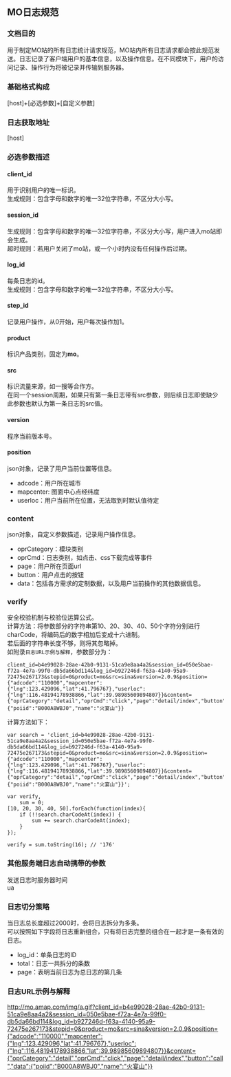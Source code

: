 ## MO日志规范

### 文档目的
用于制定MO站的所有日志统计请求规范，MO站内所有日志请求都会按此规范发送。日志记录了客户端用户的基本信息，以及操作信息。在不同模块下，用户的访问记录、操作行为将被记录并传输到服务器。

### 基础格式构成
[host]+[必选参数]+[自定义参数]

### 日志获取地址
[host]

### 必选参数描述
#### client_id
用于识别用户的唯一标识。  
生成规则：包含字母和数字的唯一32位字符串，不区分大小写。

#### session_id
生成规则：包含字母和数字的唯一32位字符串，不区分大小写，用户进入mo站即会生成。  
超时规则：若用户关闭了mo站，或一个小时内没有任何操作后过期。

#### log_id
每条日志的id。  
生成规则：包含字母和数字的唯一32位字符串，不区分大小写。

#### step_id
记录用户操作，从0开始，用户每次操作加1。

#### product
标识产品类别，固定为**mo**。

#### src
标识流量来源，如一搜等合作方。  
在同一个session周期，如果只有第一条日志带有src参数，则后续日志即使缺少此参数也默认为第一条日志的src值。  

#### version
程序当前版本号。

#### position
json对象，记录了用户当前位置等信息。

- adcode：用户所在城市
- mapcenter: 图面中心点经纬度
- userloc：用户当前所在位置，无法取到时默认值待定

### content
json对象，自定义参数描述，记录用户操作信息。

- oprCategory：模块类别
- oprCmd：日志类别，如点击、css下载完成等事件
- page：用户所在页面url
- button：用户点击的按钮
- data：包括各方需求的定制数据，以及用户当前操作的其他数据信息。

### verify
安全校验机制与校验位运算公式。  
计算方法：将参数部分的字符串第10、20、30、40、50个字符分别进行charCode，将编码后的数字相加后变成十六进制。  
若后面的字符串长度不够，则将其忽略掉。  
如附录`日志URL示例与解释`，参数部分为：

    client_id=b4e99028-28ae-42b0-9131-51ca9e8aa4a2&session_id=050e5bae-f72a-4e7a-99f0-db5da66bd114&log_id=b927246d-f63a-4140-95a9-72475e267173&stepid=0&product=mo&src=sina&version=2.0.9&position={"adcode":"110000","mapcenter":{"lng":123.429096,"lat":41.796767},"userloc":{"lng":116.48194178938866,"lat":39.98985609894807}}&content={"oprCategory":"detail","oprCmd":"click","page":"detail/index","button":"call","data":{"poiid":"B000A8WBJ0","name":"火宴山"}}

计算方法如下：

    var search = 'client_id=b4e99028-28ae-42b0-9131-51ca9e8aa4a2&session_id=050e5bae-f72a-4e7a-99f0-db5da66bd114&log_id=b927246d-f63a-4140-95a9-72475e267173&stepid=0&product=mo&src=sina&version=2.0.9&position={"adcode":"110000","mapcenter":{"lng":123.429096,"lat":41.796767},"userloc":{"lng":116.48194178938866,"lat":39.98985609894807}}&content={"oprCategory":"detail","oprCmd":"click","page":"detail/index","button":"call","data":{"poiid":"B000A8WBJ0","name":"火宴山"}}';

    var verify,
        sum = 0;
    [10, 20, 30, 40, 50].forEach(function(index){
        if (!!search.charCodeAt(index)) {
            sum += search.charCodeAt(index);
        }
    });

    verify = sum.toString(16); // '176'

### 其他服务端日志自动携带的参数
发送日志时服务器时间  
ua

### 日志切分策略
当日志总长度超过2000时，会将日志拆分为多条。  
可以按照如下字段将日志重新组合，只有将日志完整的组合在一起才是一条有效的日志。

- log_id：单条日志的ID
- total：日志一共拆分的条数
- page：表明当前日志为总日志的第几条

### 日志URL示例与解释
http://mo.amap.com/img/a.gif?client_id=b4e99028-28ae-42b0-9131-51ca9e8aa4a2&session_id=050e5bae-f72a-4e7a-99f0-db5da66bd114&log_id=b927246d-f63a-4140-95a9-72475e267173&stepid=0&product=mo&src=sina&version=2.0.9&position={"adcode":"110000","mapcenter":{"lng":123.429096,"lat":41.796767},"userloc":{"lng":116.48194178938866,"lat":39.98985609894807}}&content={"oprCategory":"detail","oprCmd":"click","page":"detail/index","button":"call","data":{"poiid":"B000A8WBJ0","name":"火宴山"}}


